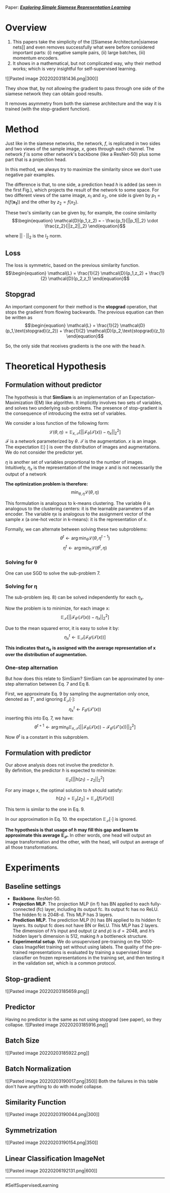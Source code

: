 Paper: [***Exploring Simple Siamese Representation Learning***](https://arxiv.org/pdf/2011.10566.pdf)


# Overview
1) This papers take the simplicity of the [[Siamese Architecture|siamese nets]] and even removes  successfully what were before considered important parts: (i) negative sample pairs, (ii) large batches, (iii) momentum encoders.  
2) It shows in a mathematical, but not complicated way, why their method works; which is very insightful for self-supervised learning.

![[Pasted image 20220203181436.png|300]]

They show that, by not allowing the gradient to pass through one side of the siamese network they can obtain good results.

It removes asymmetry from both the siamese architecture and the way it is trained (with the stop-gradient function).

# Method
Just like in the siamese networks, the network, $f$, is replicated in two sides and two views of the sample image, $x$, goes through each channel.  The network $f$ is some other network's backbone (like a ResNet-50) plus some part that is a projection head.

In this method, we always try to maximize the similarity since we don't use negative pair examples. 

The difference is that, to one side, a prediction head *h* is added (as seen in the first Fig.), which projects the result of the network to some space. For two different views of the same image, $x_1$ and $x_2$, one side is given by $p_1 = h(f(\mathbf{x_1}))$  and the other by $z_2 = f(x_2)$.

These two's similarity can be given by, for example, the cosine similarity
$$\begin{equation}
\mathcal{D}(p_1,z_2) = - \frac{p_1}{||p_1||_2} \cdot \frac{z_2}{||z_2||_2}
\end{equation}$$

where $||\cdot||_2$ is the $l_2$ norm.

## Loss
The loss is symmetric, based on the previous similarity function.
$$\begin{equation}
\mathcal{L} = \frac{1}{2} \mathcal{D}(p_1,z_2) +  \frac{1}{2} \mathcal{D}(p_2,z_1)
\end{equation}$$

## Stopgrad
An important component for their method  is the **stopgrad** operation, that stops the gradient from flowing backwards.  The previous equation can then be written as
$$\begin{equation}
\mathcal{L} = \frac{1}{2} \mathcal{D}(p_1,\text{stopgrad}(z_2)) +  \frac{1}{2} \mathcal{D}(p_2,\text{stopgrad}(z_1))
\end{equation}$$

So, the only side that receives gradients is the one with the head $h$.



# Theoretical Hypothesis
## Formulation without predictor
The hypothesis is that **SimSiam** is an implementation of an Expectation-Maximization (EM) like algorithm. It implicitly involves two sets of variables, and solves two underlying sub-problems. The presence of stop-gradient is the consequence of introducing the extra set of variables. 

We consider a loss function of the following form:
$$\begin{equation}
\mathcal{L}(\theta,\eta) = \mathbb{E}_{x,\mathcal{T}}\bigg[ ||\mathcal{F}_\theta(\mathcal{T}(x))-\eta_x||^2_2 \bigg]
\end{equation}$$
$\mathcal{F}$ is a network parameterized by $\theta$. $\mathcal{T}$ is the augmentation. $x$ is an image. The expectation $\mathbb{E}[\cdot]$ is over the distribution of images and augmentations. We do not consider the predictor yet.

$\eta$ is another set of variables proportional to the number of images. Intuitively, $\eta_x$ is the representation of the image $x$ and is not necessarily the output of a network

**The optimization problem is therefore:**
$$\begin{equation}
\min_{\theta,\eta} \mathcal{L}(\theta,\eta)
\end{equation}$$

This formulation is analogous to k-means clustering. The variable $\theta$ is analogous to the clustering centers: it is the learnable parameters of an encoder. The variable ηx is analogous to the assignment vector of the sample $x$ (a one-hot vector in k-means): it is the representation of $x$.

Formally, we can alternate between solving these two subproblems:
$$\begin{equation}
\theta^t \leftarrow \arg \min_\theta \mathcal{L}(\theta,\eta^{t-1})
\end{equation} \tag{7}$$
$$\begin{equation}
\eta^t \leftarrow \arg \min_\eta \mathcal{L}(\theta^t,\eta)
\end{equation} \tag{8} $$

### Solving for θ
One can use SGD to solve the sub-problem 7.
	
### Solving for η
The sub-problem (eq. 8) can be solved independently for each $\eta_x$.  

Now the problem is to minimize, for each image x:
$$\begin{equation}
\mathbb{E}_{\mathcal{T}}\bigg[ ||\mathcal{F}_{\theta'}(\mathcal{T}(x))-\eta_x||^2_2 \bigg]
\end{equation}$$ 

Due to the mean squared error, it is easy to solve it by:
$$\begin{equation}
\eta^t_x \leftarrow \mathbb{E}_\mathcal{T}[\mathcal{F}_{\theta^t}(\mathcal{T}(x))]
\end{equation} \tag{9}$$

**This indicates that $\mathbf{\eta_x}$ is assigned with the average representation of $\mathbf{x}$ over the distribution of augmentation.**

### One-step alternation
But how does this relate to SimSiam? SimSiam can be approximated by one-step alternation between Eq. 7 and Eq 8.

 First, we approximate Eq. 9 by sampling the augmentation only once, denoted as $T'$, and ignoring $E_{\mathcal{T}}[\cdot]$:
$$\begin{equation}
\eta^t_x \leftarrow F_{\theta^t}(\mathcal{T}'(x))
\end{equation} \tag{10}$$
inserting this into Eq. 7, we have:
$$\begin{equation}
\theta^{t+1} \leftarrow \arg \min_\theta \mathbb{E}_{x,\mathcal{T}} \bigg[ ||\mathcal{F}_\theta(\mathcal{T}(x)) - \mathcal{F}_{\theta^t}(\mathcal{T}' (x))||^2_2 \bigg]
\end{equation} \tag{11}$$
Now $\theta^t$ is a constant in this subproblem. 

## Formulation with predictor
Our above analysis does not involve the predictor $h$.  
By definition, the predictor $h$ is expected to minimize: 
$$\begin{equation}
\mathbb{E}_z \big[ ||h(z_1) - z_2||_2^2\big]
\end{equation}$$

For any image $x$, the optimal solution to $h$ should satisfy:
$$\begin{equation}
h(z_1)=\mathbb{E}_z[z_2]=\mathbb{E}_\mathcal{T}[f(\mathcal{T}(x))]
\end{equation}$$


This term is similar to the one in Eq. 9.

In our approximation in Eq. 10. the expectation $\mathbb{E}_\mathcal{T}[\cdot]$ is ignored. 


**The hypothesis is that usage of $h$ may fill this gap and learn to approximate this average $\mathbb{E}_\mathcal{T}$.**  In other words, one head will output an image transformation and the other, with the head, will output an average of all those transformations. 



# Experiments
## Baseline settings
- **Backbone**. ResNet-50.
- **Projection MLP**. The projection MLP (in f) has BN applied to each fully-connected (fc) layer, including its output fc. Its output fc has no ReLU. The hidden fc is 2048-d. This MLP has 3 layers.
- **Prediction MLP.** The prediction MLP (h) has BN applied to its hidden fc layers. Its output fc does not have BN or ReLU. This MLP has 2 layers. The dimension of $h$’s input and output ($z$ and $p$) is $d = 2048$, and $h$’s hidden layer’s dimension is $512$, making $h$ a bottleneck structure.
- **Experimental setup**. We do unsupervised pre-training on the 1000-class ImageNet training set without using labels. The quality of the pre-trained representations is evaluated by training a supervised linear classifier on frozen representations in the training set, and then testing it in the validation set, which is a common protocol.


## Stop-gradient
![[Pasted image 20220203185659.png]]

## Predictor
Having no predictor is the same as not using stopgrad (see paper), so they collapse.
![[Pasted image 20220203185916.png]]

## Batch Size
![[Pasted image 20220203185922.png]]

## Batch Normalization
![[Pasted image 20220203190017.png|350]]
Both the failures in this table don't have anything to do with model collapse.

## Similarity Function
![[Pasted image 20220203190044.png|300]]

## Symmetrization
![[Pasted image 20220203190154.png|350]]

## Linear Classification ImageNet
![[Pasted image 20220206192131.png|600]]


___
#SelfSupervisedLearning 




